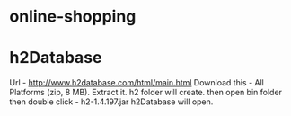 # online-shopping

# h2Database
Url - http://www.h2database.com/html/main.html
Download this - 	All Platforms (zip, 8 MB).
Extract it.
h2 folder will create.
then open bin folder
then double click - h2-1.4.197.jar
h2Database will open.
